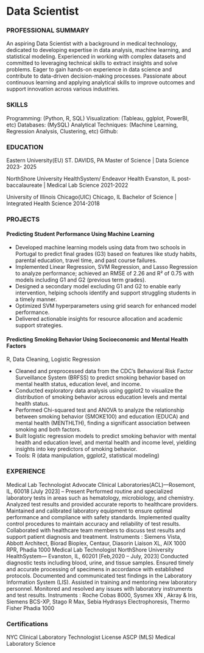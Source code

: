 # Data Scientist 

### PROFESSIONAL SUMMARY			
An aspiring Data Scientist with a background in medical technology, dedicated to developing expertise in data analysis, machine learning, and statistical modeling. Experienced in working with complex datasets and committed to leveraging technical skills to extract insights and solve problems. Eager to gain hands-on experience in data science and contribute to data-driven decision-making processes. Passionate about continuous learning and applying analytical skills to improve outcomes and support innovation across various industries.

### SKILLS				
Programming:  (Python, R, SQL)
Visualization:  (Tableau, gglplot, PowerBI, etc)
Databases:  (MySQL)
Analytical Techniques:  (Machine Learning, Regression Analysis, Clustering, etc)
Github: 

### EDUCATION			
Eastern University(EU)	                              ST. DAVIDS, PA
Master of Science | Data Science    	                                       2023- 2025

NorthShore University HealthSystem/ Endeavor Health                                             Evanston, IL
post-baccalaureate | Medical Lab Science                                                                      2021-2022

University of Illinois Chicago(UIC)			Chicago, IL
Bachelor of Science | Integrated Health Science	                                         2014-2018


### PROJECTS			
#### Predicting Student Performance Using Machine Learning
  * Developed machine learning models using data from two schools in Portugal to predict final grades (G3) based on features like study habits, parental education, travel time, and past course failures.
  * Implemented Linear Regression, SVM Regression, and Lasso Regression to analyze performance; achieved an RMSE of 2.26 and R² of 0.75 with models including G1 and G2 (previous term grades).
  * Designed a secondary model excluding G1 and G2 to enable early intervention, helping schools identify and support struggling students in a timely manner.
  * Optimized SVM hyperparameters using grid search for enhanced model performance.
  * Delivered actionable insights for resource allocation and academic support strategies.
    
#### Predicting Smoking Behavior Using Socioeconomic and Mental Health Factors
R, Data Cleaning, Logistic Regression
  * Cleaned and preprocessed data from the CDC’s Behavioral Risk Factor Surveillance System (BRFSS) to predict smoking behavior based on mental health status, education level, and income.
  * Conducted exploratory data analysis using ggplot2 to visualize the distribution of smoking behavior across education levels and mental health status.
  * Performed Chi-squared test and ANOVA to analyze the relationship between smoking behavior (SMOKE100) and education (EDUCA) and mental health (MENTHLTH), finding a significant association between smoking and both factors.
  * Built logistic regression models to predict smoking behavior with mental health and education level, and mental health and income level, yielding insights into key predictors of smoking behavior.
  * Tools: R (data manipulation, ggplot2, statistical modeling)

### EXPERIENCE			
Medical Lab Technologist
Advocate Clinical Laboratories(ACL)—Rosemont, IL, 60018
[July 2023] – Present
Performed routine and specialized laboratory tests in areas such as hematology, microbiology, and chemistry.
Analyzed test results and provided accurate reports to healthcare providers.
Maintained and calibrated laboratory equipment to ensure optimal performance and compliance with safety standards.
Implemented quality control procedures to maintain accuracy and reliability of test results.
Collaborated with healthcare team members to discuss test results and support patient diagnosis and treatment.
Instruments : Siemens Vista, Abbott Architect, Biorad Bioplex, Centaur, Diasorin Liaison XL,   AIX 1000 RPR, Phadia 1000 
Medical Lab Technologist
NorthShore University HealthSystem— Evanston, IL, 60201
[Feb,2020 – July, 2023]
Conducted diagnostic tests including blood, urine, and tissue samples.
Ensured timely and accurate processing of specimens in accordance with established protocols.
Documented and communicated test findings in the Laboratory Information System (LIS).
Assisted in training and mentoring new laboratory personnel.
Monitored and resolved any issues with laboratory instruments and test results.
Instruments : Roche Cobas 8000, Sysmex XN , Akray & Iris, Siemens BCS-XP, Stago R Max, Sebia Hydrasys Electrophoresis, Thermo Fisher Phadia 1000

### Certifications
NYC Clinical Laboratory Technologist License
ASCP (MLS) Medical Laboratory Science       
